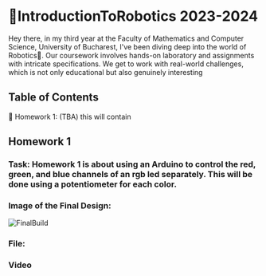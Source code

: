 #  🤖IntroductionToRobotics 2023-2024
Hey there, in my third year at the Faculty of Mathematics and Computer Science, University of Bucharest, I've been diving deep into the world of Robotics🚀. Our coursework involves hands-on laboratory and assignments with intricate specifications. We get to work with real-world challenges, which is not only educational but also genuinely interesting 
## Table of Contents
📝 Homework 1: (TBA) this will contain

## Homework 1
### Task: Homework 1 is about using an Arduino to control the red, green, and blue channels of an rgb led separately. This will be done using a potentiometer for each color.
### Image of the Final Design:
![FinalBuild](https://github.com/teodor-daniel1234/IntroductionToRobotics/assets/115356255/1f94e546-3e48-4903-871d-683c1cfb83f1)

### File: 

### Video
